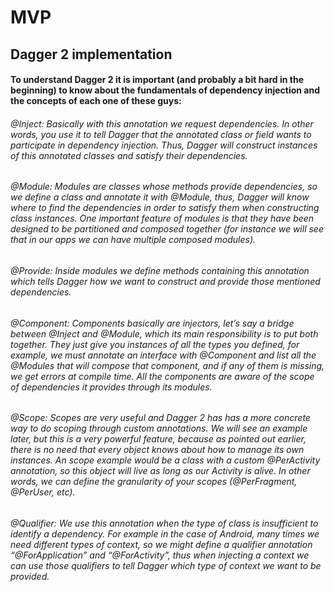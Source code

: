 # MVP

## Dagger 2 implementation

#### To understand Dagger 2 it is important (and probably a bit hard in the beginning) to know about the fundamentals of dependency injection and the concepts of each one of these guys:

###### @Inject: Basically with this annotation we request dependencies. In other words, you use it to tell Dagger that the annotated class or field wants to participate in dependency injection. Thus, Dagger will construct instances of this annotated classes and satisfy their dependencies.

###### @Module: Modules are classes whose methods provide dependencies, so we define a class and annotate it with @Module, thus, Dagger will know where to find the dependencies in order to satisfy them when constructing class instances. One important feature of modules is that they have been designed to be partitioned and composed together (for instance we will see that in our apps we can have multiple composed modules).

###### @Provide: Inside modules we define methods containing this annotation which tells Dagger how we want to construct and provide those mentioned dependencies.

###### @Component: Components basically are injectors, let’s say a bridge between @Inject and @Module, which its main responsibility is to put both together. They just give you instances of all the types you defined, for example, we must annotate an interface with @Component and list all the @Modules that will compose that component, and if any of them is missing, we get errors at compile time. All the components are aware of the scope of dependencies it provides through its modules.

###### @Scope: Scopes are very useful and Dagger 2 has has a more concrete way to do scoping through custom annotations. We will see an example later, but this is a very powerful feature, because as pointed out earlier, there is no need that every object knows about how to manage its own instances. An scope example would be a class with a custom @PerActivity annotation, so this object will live as long as our Activity is alive. In other words, we can define the granularity of your scopes (@PerFragment, @PerUser, etc).

###### @Qualifier: We use this annotation when the type of class is insufficient to identify a dependency. For example in the case of Android, many times we need different types of context, so we might define a qualifier annotation “@ForApplication” and “@ForActivity”, thus when injecting a context we can use those qualifiers to tell Dagger which type of context we want to be provided.

